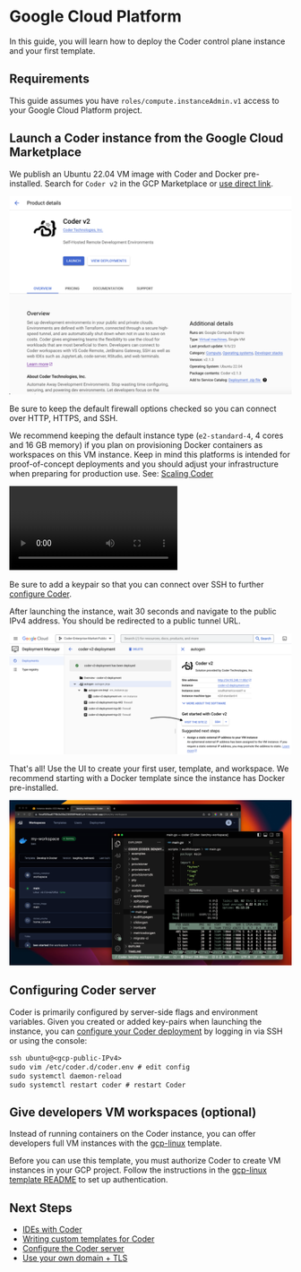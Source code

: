 # Google Cloud Platform

In this guide, you will learn how to deploy the Coder control plane instance and
your first template.

## Requirements

This guide assumes you have `roles/compute.instanceAdmin.v1` access to your
Google Cloud Platform project.

## Launch a Coder instance from the Google Cloud Marketplace

We publish an Ubuntu 22.04 VM image with Coder and Docker pre-installed. Search
for `Coder v2` in the GCP Marketplace or
[use direct link](https://console.cloud.google.com/marketplace/product/coder-enterprise-market-public/coder-v2).

![Coder on GCP Marketplace](../images/platforms/gcp/marketplace.png)

Be sure to keep the default firewall options checked so you can connect over
HTTP, HTTPS, and SSH.

We recommend keeping the default instance type (`e2-standard-4`, 4 cores and 16
GB memory) if you plan on provisioning Docker containers as workspaces on this
VM instance. Keep in mind this platforms is intended for proof-of-concept
deployments and you should adjust your infrastructure when preparing for
production use. See: [Scaling Coder](../admin/scale.md)

<video autoplay playsinline loop>
  <source src="https://github.com/coder/coder/blob/main/docs/images/platforms/gcp/launch.mp4?raw=true" type="video/mp4">
Your browser does not support the video tag.
</video>

Be sure to add a keypair so that you can connect over SSH to further
[configure Coder](../admin/configure.md).

After launching the instance, wait 30 seconds and navigate to the public IPv4
address. You should be redirected to a public tunnel URL.

![Coder on GCP Marketplace start](../images/platforms/gcp/start.png)

That's all! Use the UI to create your first user, template, and workspace. We
recommend starting with a Docker template since the instance has Docker
pre-installed.

![Coder Workspace and IDE in GCP VM](../images/platforms/aws/workspace.png)

## Configuring Coder server

Coder is primarily configured by server-side flags and environment variables.
Given you created or added key-pairs when launching the instance, you can
[configure your Coder deployment](../admin/configure.md) by logging in via SSH
or using the console:

```shell
ssh ubuntu@<gcp-public-IPv4>
sudo vim /etc/coder.d/coder.env # edit config
sudo systemctl daemon-reload
sudo systemctl restart coder # restart Coder
```

## Give developers VM workspaces (optional)

Instead of running containers on the Coder instance, you can offer developers
full VM instances with the
[gcp-linux](https://github.com/coder/coder/tree/main/examples/templates/gcp-linux)
template.

Before you can use this template, you must authorize Coder to create VM
instances in your GCP project. Follow the instructions in the
[gcp-linux template README](https://github.com/coder/coder/tree/main/examples/templates/gcp-linux#authentication)
to set up authentication.

## Next Steps

- [IDEs with Coder](../ides.md)
- [Writing custom templates for Coder](../templates/index.md)
- [Configure the Coder server](../admin/configure.md)
- [Use your own domain + TLS](../admin/configure.md#tls--reverse-proxy)
